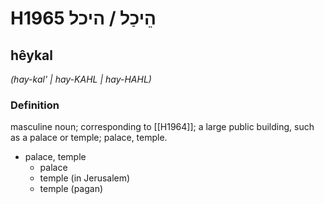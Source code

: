 # H1965 הֵיכַל / היכל

## hêykal

_(hay-kal' | hay-KAHL | hay-HAHL)_

### Definition

masculine noun; corresponding to [[H1964]]; a large public building, such as a palace or temple; palace, temple.

- palace, temple
    - palace
    - temple (in Jerusalem)
    - temple (pagan)
